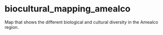 # biocultural_mapping_amealco
Map that shows the different biological and cultural diversity in the Amealco region. 
